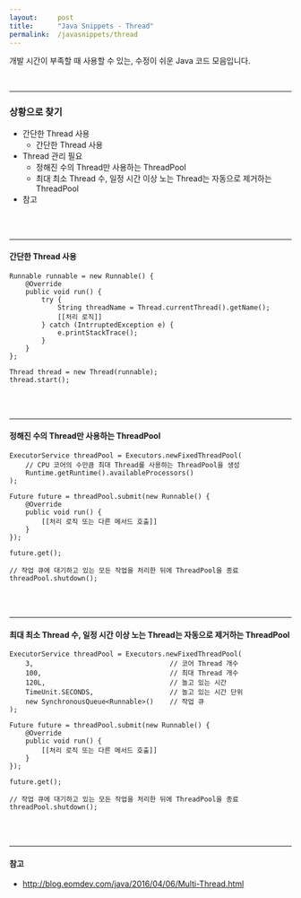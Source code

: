 ```yaml
---
layout:     post
title:      "Java Snippets - Thread"
permalink:  /javasnippets/thread
---
```


개발 시간이 부족할 때 사용할 수 있는, 수정이 쉬운 Java 코드 모음입니다.

<br/>

---
### **상황으로 찾기**
* 간단한 Thread 사용 
  * 간단한 Thread 사용
* Thread 관리 필요
  * 정해진 수의 Thread만 사용하는 ThreadPool
  * 최대 최소 Thread 수, 일정 시간 이상 노는 Thread는 자동으로 제거하는 ThreadPool
* 참고

<br/>
<br/>

---
#### **간단한 Thread 사용**

```
Runnable runnable = new Runnable() {
	@Override
	public void run() {
		try {
			String threadName = Thread.currentThread().getName();
			[[처리 로직]]
		} catch (IntrruptedException e) {
			e.printStackTrace();
		}
	}
};

Thread thread = new Thread(runnable);
thread.start();
```

<br/>
<br/>

---
#### **정해진 수의 Thread만 사용하는 ThreadPool**

```
ExecutorService threadPool = Executors.newFixedThreadPool(
	// CPU 코어의 수만큼 최대 Thread를 사용하는 ThreadPool을 생성
	Runtime.getRuntime().availableProcessors()
);

Future future = threadPool.submit(new Runnable() {
	@Override
	public void run() {
		[[처리 로직 또는 다른 메서드 호출]]
	}
});

future.get();

// 작업 큐에 대기하고 있는 모든 작업을 처리한 뒤에 ThreadPool을 종료
threadPool.shutdown();
```

<br/>
<br/>

---
#### **최대 최소 Thread 수, 일정 시간 이상 노는 Thread는 자동으로 제거하는 ThreadPool**

```
ExecutorService threadPool = Executors.newFixedThreadPool(
	3,									// 코어 Thread 개수
	100,								// 최대 Thread 개수
	120L,								// 놀고 있는 시간
	TimeUnit.SECONDS,					// 놀고 있는 시간 단위
	new SynchronousQueue<Runnable>()	// 작업 큐
);

Future future = threadPool.submit(new Runnable() {
	@Override
	public void run() {
		[[처리 로직 또는 다른 메서드 호출]]
	}
});

future.get();

// 작업 큐에 대기하고 있는 모든 작업을 처리한 뒤에 ThreadPool을 종료
threadPool.shutdown();
```

<br/>
<br/>

---
#### **참고**

* http://blog.eomdev.com/java/2016/04/06/Multi-Thread.html

<br/>
<br/>
